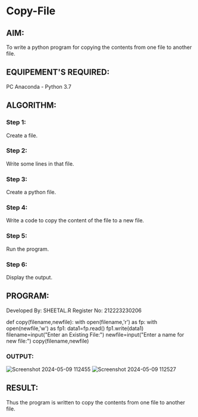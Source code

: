 # Copy-File
## AIM:
To write a python program for copying the contents from one file to another file.
## EQUIPEMENT'S REQUIRED: 
PC
Anaconda - Python 3.7
## ALGORITHM: 
### Step 1:
Create a file.
### Step 2: 
Write some lines in that file. 
### Step 3: 
Create a python file.
### Step 4:  
Write a code to copy the content of the file to a new file.
### Step 5: 
Run the program.
### Step 6: 
Display the output.
## PROGRAM:
Developed By: SHEETAL.R
Register No: 212223230206


def copy(filename,newfile):
    with open(filename,'r') as fp:
        with open(newfile,'w') as fp1:
            data1=fp.read()
            fp1.write(data1)
filename=input("Enter an Existing File:")
newfile=input("Enter a name for new file:")
copy(filename,newfile)

### OUTPUT:
![Screenshot 2024-05-09 112455](https://github.com/Sheetalshee/Copy-File/assets/144979107/c4370c37-766f-4d8f-a3bd-7616c37339b0)
![Screenshot 2024-05-09 112527](https://github.com/Sheetalshee/Copy-File/assets/144979107/412e0868-b7c0-410c-b13c-ab40a6925750)



## RESULT:
Thus the program is written to copy the contents from one file to another file.
